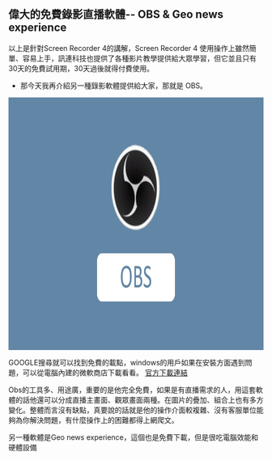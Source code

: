 ## 偉大的免費錄影直播軟體-- OBS & Geo news experience

以上是針對Screen Recorder 4的講解，Screen Recorder 4 使用操作上雖然簡單、容易上手，訊連科技也提供了各種影片教學提供給大眾學習，但它並且只有30天的免費試用期，30天過後就得付費使用。

+ 那今天我再介紹另一種錄影軟體提供給大家，那就是 OBS。

<div align="center">
 <img src="https://github.com/Emilytear1205/OBS-STUDIO/blob/main/OBS%E7%A4%BA%E7%AF%84%E6%AA%94%E6%A1%88_page-0001.jpg" width = "1000" height = "500" alt="解說介面" align=center />
</div>

GOOGLE搜尋就可以找到免費的載點，windows的用戶如果在安裝方面遇到問題，可以從電腦內建的微軟商店下載看看。
[官方下載連結](https://obsproject.com/zh-cn/download)


Obs的工具多、用途廣，重要的是他完全免費，如果是有直播需求的人，用這套軟體的話他還可以分成直播主畫面、觀眾畫面兩種。在圖片的疊加、組合上也有多方變化。整體而言沒有缺點，真要說的話就是他的操作介面較複雜、沒有客服單位能夠為你解決問題，有什麼操作上的困難都得上網爬文。

另一種軟體是Geo news experience，這個也是免費下載，但是很吃電腦效能和硬體設備

